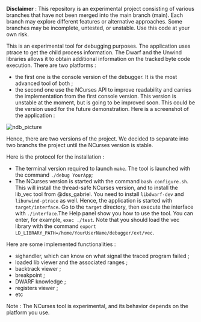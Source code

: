 
**Disclaimer** : This repository is an experimental project consisting of various branches that have not been merged into the main branch (main). Each branch may explore different features or alternative approaches. Some branches may be incomplete, untested, or unstable. Use this code at your own risk.

This is an experimental tool for debugging purposes. The application uses ptrace to get the child process information. The Dwarf and the Unwind libraries allows it to obtain additional information on the tracked byte code execution. There are two platforms :

 - the first one is the console version of the debugger. It is the most advanced tool of both ;
 - the second one use the NCurses API to improve readability and carries the implementation from the first console version. This version is unstable at the moment, but is going to be improved soon. This could be the version
used for the future demonstration. Here is a screenshot of the application :

![ndb_picture](https://user-images.githubusercontent.com/30315405/159188426-1f9c0234-8a4f-4555-a5fb-3116c30f5263.png)

Hence, there are two versions of the project. We decided to separate into two branchs the project until the NCurses version is stable.

Here is the protocol for the installation :

 - The terminal version required to launch `make`. The tool is launched with the command `./debug YourApp`;
 - The NCurses version is started with the command `bash configure.sh`. This will install  the thread-safe NCurses version, and to install the lib_vec tool from @dss_gabriel. You need to install `libdwarf-dev` and `libunwind-ptrace`  as well. Hence, the application is started with `target/interface`.  Go to the `target` directory, then execute the interface with `./interface`.The Help panel show you how to use the tool. You can enter, for example, `exec ./test`. Note that you should load the vec library with the command `export LD_LIBRARY_PATH=/home/YourUserName/debugger/ext/vec`.

Here are some implemented functionalities :
 - sighandler, which can know on what signal the traced program failed ;
 - loaded lib viewer and the associated ranges ;
 - backtrack viewer ;
 - breakpoint ;
 - DWARF knowledge ;
 - registers viewer ;
 - etc


Note : The NCurses tool is experimental, and its behavior depends on the platform you use.



